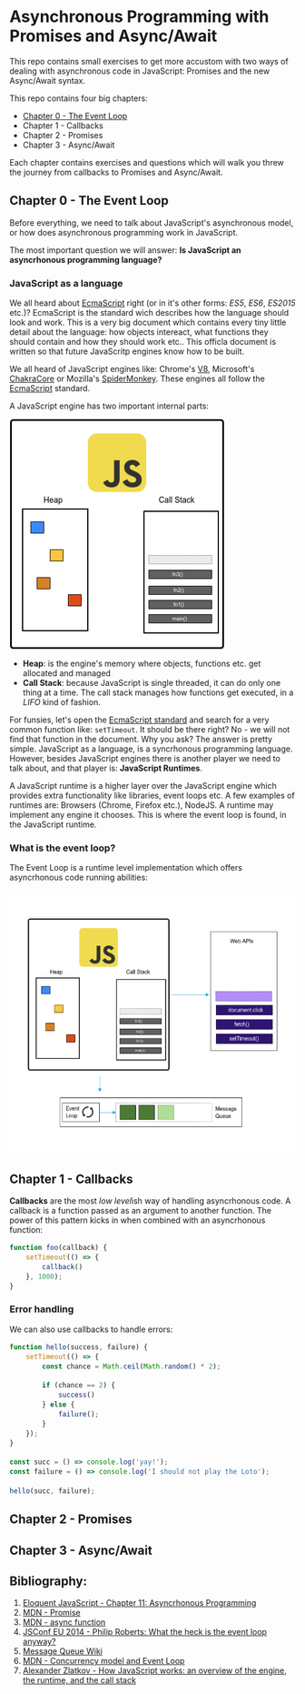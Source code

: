 # Asynchronous Programming with Promises and Async/Await

This repo contains small exercises to get more accustom with two ways of dealing with asynchronous code in JavaScript: Promises and the new Async/Await syntax.

This repo contains four big chapters:

- [Chapter 0 - The Event Loop](#chapter-0---the-event-loop)
- Chapter 1 - Callbacks 
- Chapter 2 - Promises
- Chapter 3 - Async/Await

Each chapter contains exercises and questions which will walk you threw the journey from callbacks to Promises and Async/Await.

## Chapter 0 - The Event Loop

Before everything, we need to talk about JavaScript's asynchronous model, or how does asynchronous programming work in JavaScript.

The most important question we will answer: **Is JavaScript an asyncrhonous programming language?**

### JavaScript as a language

We all heard about [EcmaScript](https://www.ecma-international.org/ecma-262/8.0/index.html) right (or in it's other forms: *ES5*, *ES6*, *ES2015* etc.)? EcmaScript is the standard wich describes how the language should look and work. This is a very big document which contains every tiny little detail about the language: how objects intereact, what functions they should contain and how they should work etc.. This officla document is written so that future JavaScritp engines know how to be built. 

We all heard of JavaScript engines like: Chrome's [V8](https://developers.google.com/v8), Microsoft's [ChakraCore](https://github.com/Microsoft/ChakraCore) or Mozilla's [SpiderMonkey](https://developer.mozilla.org/en-US/docs/Mozilla/Projects/SpiderMonkey). These engines all follow the [EcmaScript](https://www.ecma-international.org/ecma-262/8.0/index.html) standard.

A JavaScript engine has two important internal parts:

![JavaScript Engine](./assets/JS_engine.png)

- **Heap**: is the engine's memory where objects, functions etc. get allocated and managed
- **Call Stack**: because JavaScript is single threaded, it can do only one thing at a time. The call stack manages how functions get executed, in a *LIFO* kind of fashion.

For funsies, let's open the [EcmaScript standard](https://www.ecma-international.org/ecma-262/8.0/index.html) and search for a very common function like: `setTimeout`. It should be there right? 
No - we will not find that function in the document. Why you ask? The answer is pretty simple. JavaScript as a language, is a syncrhonous programming language. However, besides JavaScript engines there is another player we need to talk about, and that player is: **JavaScript Runtimes**.

A JavaScript runtime is a higher layer over the JavaScript engine which provides extra functionality like libraries, event loops etc. A few examples of runtimes are: Browsers (Chrome, Firefox etc.), NodeJS. A runtime may implement any engine it chooses. This is where the event loop is found, in the JavaScript runtime.

### What is the event loop?

The Event Loop is a runtime level implementation which offers asyncrhonous code running abilities:

![Event Loop Representation](./assets/JS_Runtime.png)

## Chapter 1 - Callbacks
**Callbacks** are the most *low level*ish way of handling asyncrhonous code. A callback is a function passed as an argument to another function. The power of this pattern kicks in when combined with an asyncrhonous function:

```javascript
function foo(callback) {
	setTimeout(() => {
		callback()
	}, 1000);
}
```

### Error handling
We can also use callbacks to handle errors:

```javascript
function hello(success, failure) {
	setTimeout(() => {
		const chance = Math.ceil(Math.random() * 2);

		if (chance == 2) {
			success()
		} else {
			failure();
		}
	});
}

const succ = () => console.log('yay!');
const failure = () => console.log('I should not play the Loto');

hello(succ, failure);
```

## Chapter 2 - Promises



## Chapter 3 - Async/Await

## Bibliography:
1. [Eloquent JavaScript - Chapter 11: Asyncrhonous Programming](https://eloquentjavascript.net/11_async.html)
2. [MDN - Promise](https://developer.mozilla.org/en-US/docs/Web/JavaScript/Reference/Global_Objects/Promise)
3. [MDN - async function](https://developer.mozilla.org/en-US/docs/Web/JavaScript/Reference/Statements/async_function) 
4. [JSConf EU 2014 - Philip Roberts: What the heck is the event loop anyway?](https://www.youtube.com/watch?v=8aGhZQkoFbQ)
5. [Message Queue Wiki](https://en.wikipedia.org/wiki/Message_queue)
6. [MDN - Concurrency model and Event Loop](https://developer.mozilla.org/en-US/docs/Web/JavaScript/EventLoop)
7. [Alexander Zlatkov - How JavaScript works: an overview of the engine, the runtime, and the call stack](https://blog.sessionstack.com/how-does-javascript-actually-work-part-1-b0bacc073cf)
